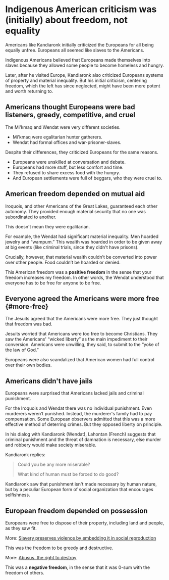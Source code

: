 # Indigenous American criticism was (initially) about freedom, not equality

Americans like Kandiaronk initially criticized the Europeans for all being equally unfree.
Europeans all seemed like slaves to the Americans.

Indigenous Americans believed that Europeans made themselves into slaves because they allowed some people to become homeless and hungry.

Later, after he visited Europe, Kandiaronk also criticized Europeans systems of property and material inequality.
But his initial criticism, centering freedom, which the left has since neglected, might have been more potent and worth returning to.

## Americans thought Europeans were bad listeners, greedy, competitive, and cruel

The Mi'kmaq and Wendat were very different societies.

- Mi'kmaq were egalitarian hunter gatherers.
- Wendat had formal offices and war-prisoner-slaves.

Despite their differences, they criticized Europeans for the same reasons.

- Europeans were unskilled at conversation and debate.
- Europeans had more stuff, but less comfort and time.
- They refused to share excess food with the hungry.
- And European settlements were full of beggars, who they were cruel to.

## American freedom depended on mutual aid

Iroquois, and other Americans of the Great Lakes, guaranteed each other autonomy.
They provided enough material security that no one was subordinated to another.

This doesn't mean they were egalitarian.

For example, the Wendat had significant material inequality.
Men hoarded jewelry and “wampum.”
This wealth was hoarded in order to be given away at big events (like criminal trials, since they didn't have prisons).

Crucially, however, that material wealth couldn’t be converted into power over other people.
Food couldn’t be hoarded or denied.

This American freedom was a **positive freedom** in the sense that your freedom increases my freedom.
In other words, the Wendat understood that everyone has to be free for anyone to be free.

## Everyone agreed the Americans were more free {#more-free}

The Jesuits agreed that the Americans were more free.
They just thought that freedom was bad.

Jesuits worried that Americans were too free to become Christians.
They saw the Americans' “wicked liberty” as the main impediment to their conversion.
Americans were unwilling, they said, to submit to the “yoke of the law of God.”

Europeans were also scandalized that American women had full control over their own bodies.

## Americans didn't have jails

Europeans were surprised that Americans lacked jails and criminal punishment.

For the Iroquois and Wendat there was no individual punishment.
Even murderers weren’t punished.
Instead, the murderer's family had to pay compensation.
Some European observers admitted that this was a more effective method of deterring crimes.
But they opposed liberty on principle.

In his dialog with Kandiaronk (Wendat), Lahontan (French) suggests that criminal punishment and the threat of damnation is necessary, else murder and robbery would make society miserable.

Kandiaronk replies:

> Could you be any more miserable?
>
> What kind of human must be forced to do good?

Kandiaronk saw that punishment isn't made necessary by human nature, but by a peculiar European form of social organization that encourages selfishness.

## European freedom depended on possession

Europeans were free to dispose of their property, including land and people, as they saw fit.

More: [Slavery preserves violence by embedding it in social reproduction](slavery.md)

This was the freedom to be greedy and destructive.

More: [Abusus, the right to destroy](property.md#abusus)

This was a **negative freedom**, in the sense that it was 0-sum with the freedom of others.
